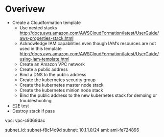 # Overivew
* Create a Cloudformation template
  * Use nested stacks
    http://docs.aws.amazon.com/AWSCloudFormation/latest/UserGuide/aws-properties-stack.html
  * Acknowledge IAM capabilities even though IAM’s resources are not used in this template
    http://docs.aws.amazon.com/AWSCloudFormation/latest/UserGuide/using-iam-template.html
  * Create an Amazon VPC network
  * Create a public address
  * Bind a DNS to the public address 
  * Create the kubernetes security group
  * Create the kubernetes master node stack
  * Create the kubernetes minion node stack
  * Bind the public address to the new kubernetes stack for demoing or troubleshooting
* E2E test
* Destroy stack if pass


vpc: vpc-c9369dac

subnet_id: subnet-f8c14c9d
subnet: 10.1.1.0/24
ami: ami-fe724896
